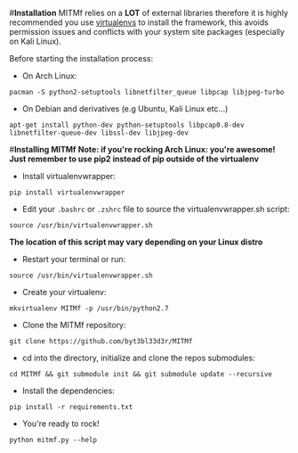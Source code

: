 #**Installation**
MITMf relies on a **LOT** of external libraries therefore it is highly recommended you use [virtualenvs](http://docs.python-guide.org/en/latest/dev/virtualenvs/) to install the framework, this avoids permission issues and conflicts with your system site packages (especially on Kali Linux).

Before starting the installation process:

- On Arch Linux:

```
pacman -S python2-setuptools libnetfilter_queue libpcap libjpeg-turbo
```

- On Debian and derivatives (e.g Ubuntu, Kali Linux etc...)

```
apt-get install python-dev python-setuptools libpcap0.8-dev libnetfilter-queue-dev libssl-dev libjpeg-dev
``` 

#**Installing MITMf**
**Note: if you're rocking Arch Linux: you're awesome! Just remember to use pip2 instead of pip outside of the virtualenv**

- Install virtualenvwrapper: 
```
pip install virtualenvwrapper
```

- Edit your ```.bashrc``` or ```.zshrc``` file to source the virtualenvwrapper.sh script:

```
source /usr/bin/virtualenvwrapper.sh
```
**The location of this script may vary depending on your Linux distro**

- Restart your terminal or run: 

```
source /usr/bin/virtualenvwrapper.sh
```

- Create your virtualenv: 

```
mkvirtualenv MITMf -p /usr/bin/python2.7
```

- Clone the MITMf repository: 

```
git clone https://github.com/byt3bl33d3r/MITMf
```

- cd into the directory, initialize and clone the repos submodules: 

```
cd MITMf && git submodule init && git submodule update --recursive
```

-  Install the dependencies: 

```
pip install -r requirements.txt
```

- You're ready to rock! 
```
python mitmf.py --help
```

 